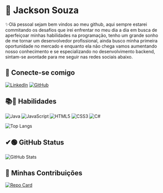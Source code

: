 <!--
**jacksontecn/jacksontecn** is a ✨ _special_ ✨ repository because its `README.md` (this file) appears on your GitHub profile.

Here are some ideas to get you started:

- 🔭 I’m currently working on ...
- 🌱 I’m currently learning ...
- 👯 I’m looking to collaborate on ...
- 🤔 I’m looking for help with ...
- 💬 Ask me about ...
- 📫 How to reach me: ...
- 😄 Pronouns: ...
- ⚡ Fun fact: ...
-->
# 🚀 Jackson Souza

✨Olá pessoal sejam bem vindos ao meu github, aqui sempre estarei commitando os desafios que irei enfrentar no meu dia a dia em busca de aperfeiçoar minhas habilidades na programação, tenho um grande sonho de me tornar um desenvolvedor profissional, ainda busco minha primeira oportunidade no mercado e enquanto ela não chega vamos aumentando nosso conhecimento e se especializando no desenvolvimento backend, sintam-se avontade para me seguir nas redes sociais abaixo.

## 🔗 Conecte-se comigo
[![LinkedIn](https://img.shields.io/badge/LinkedIn-00008B?style=for-the-badge&logo=linkedin&logoColor=E76A8)](https://www.linkedin.com/in/jackson-souza-4107a1b0/) 
[![GitHub](https://img.shields.io/badge/Github-00008B?style=for-the-badge&logo=github&logoColor=E76A8)](https://www.linkedin.com/in/jackson-souza-4107a1b0/)   

## 📚📕 Habilidades
![Java](https://img.shields.io/badge/Java-00008B?style=for-the-badge&logo=java)
![JavaScript](https://img.shields.io/badge/JavaScript-00008B?style=for-the-badge&logo=javascript)
![HTML5](https://img.shields.io/badge/HTML5-00008B?style=for-the-badge&logo=html5)
![CSS3](https://img.shields.io/badge/CSS3-00008B?style=for-the-badge&logo=css3&logoColor=64CE4)
![C#](https://img.shields.io/badge/csharp-00008B?style=for-the-badge&logo=csharp)


![Top Langs](https://github-readme-stats-git-masterrstaa-rickstaa.vercel.app/api/top-langs/?username=jacksontecn&bg_color=00008B&border_color=30A3DC&title_color=E94D5F&text_color=FFF&hide_title=true)

## ✔🟢 GitHub Status
![GitHub Stats](https://github-readme-stats.vercel.app/api?username=jacksontecn&theme=transparent&bg_color=00008B&border_color=30A3DC&show_icons=true&icon_color=30A3DC&title_color=E94D5F&text_color=FFF&hide_title=true)

## 🔺 Minhas Contribuições
[![Repo Card](https://github-readme-stats.vercel.app/api/pin/?username=jacksontecn&repo=dio-lab-open-source&bg_color=00008B&border_color=30A3DC&show_icons=true&icon_color=30A3DC&title_color=E94D5F&text_color=FFF)](https://github.com/jacksontecn/dio-lab-open-source)
